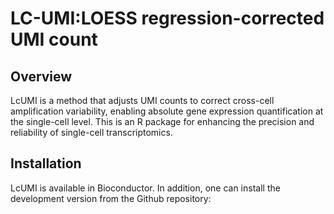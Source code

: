 # LC-UMI:LOESS regression-corrected UMI count

## Overview
LcUMI is a method that adjusts UMI counts to correct cross-cell amplification variability, enabling absolute gene expression quantification at the single-cell level.
This is an R package for enhancing the precision and reliability of single-cell transcriptomics. 

## Installation
LcUMI is available in Bioconductor. In addition, one can install the development version from the Github repository:
``` r

```
